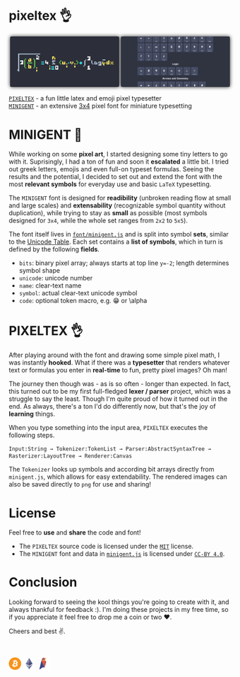 # pixeltex 👌

<p align="center">
    <img src="imgs/pixeltex.png" width=49% style="border-radius:3px; filter:drop-shadow(0 0 4px #222);"></img>
    <img src="imgs/minigent.png" width=49% style="border-radius:3px; filter:drop-shadow(0 0 4px #222);"></img>
</p>

[`PIXELTEX`](https://gurki.github.io/pixeltex) - a fun little latex and emoji pixel typesetter<br>
[`MINIGENT`](https://gurki.github.io/minigent) - an extensive <u title="mostly; extended set also includes 2x4, 2x5, 3x5, 4x4, 5x4 for math and other symbols">3x4</u> pixel font for miniature typesetting<br>

# MINIGENT 🎩
While working on some **pixel art**, I started designing some tiny letters to go with it. Suprisingly, I had a ton of fun and soon it **escalated** a little bit. I tried out greek letters, emojis and even full-on typeset formulas. Seeing the results and the potential, I decided to set out and extend the font with the most **relevant symbols** for everyday use and basic `LaTeX` typesetting.

The `MINIGENT` font is designed for **readibility** (unbroken reading flow at small and large scales) and **extensability** (recognizable symbol quantity without duplication), while trying to stay as **small** as possible (most symbols designed for `3x4`, while the whole set ranges from `2x2` to `5x5`).

The font itself lives in [`font/minigent.js`](font/minigent.js) and is split into symbol **sets**, similar to the [Unicode Table](https://unicode-table.com/en/sets/).
Each set contains a **list of symbols**, which in turn is defined by the following **fields**.

- `bits`: binary pixel array; always starts at top line `y=-2`; length determines symbol shape
- `unicode`: unicode number
- `name`: clear-text name
- `symbol`: actual clear-text unicode symbol
- `code`: optional token macro, e.g. :grin: or \alpha

# PIXELTEX 👌
After playing around with the font and drawing some simple pixel math, I was instantly **hooked**.
What if there was a **typesetter** that renders whatever text or formulas you enter in **real-time** to fun, pretty pixel images?
Oh man!

The journey then though was - as is so often - longer than expected.
In fact, this turned out to be my first full-fledged **lexer / parser** project, which was a struggle to say the least.
Though I'm quite proud of how it turned out in the end.
As always, there's a ton I'd do differently now, but that's the joy of **learning** things.

When you type something into the input area, `PIXELTEX` executes the following steps.

```
Input:String → Tokenizer:TokenList → Parser:AbstractSyntaxTree → Rasterizer:LayoutTree → Renderer:Canvas
```

The `Tokenizer` looks up symbols and according bit arrays directly from `minigent.js`, which allows for easy extendability.
The rendered images can also be saved directly to `png` for use and sharing!

# License
Feel free to **use** and **share** the code and font!
- The `PIXELTEX` source code is licensed under the [`MIT`](LICENSE) license.
- The `MINIGENT` font and data in [`minigent.js`](font/minigent.js) is licensed under [`CC-BY 4.0`](font/LICENSE).

# Conclusion
Looking forward to seeing the kool things you're going to create with it, and always thankful for feedback :).
I'm doing these projects in my free time, so if you appreciate it feel free to drop me a coin or two ❤️.

Cheers and best ✌️.

<br>

[![](imgs/btc-icon-small.png)](imgs/btc.png)
[![](imgs/eth-icon-small.png)](imgs/eth.png)
[![](imgs/rvn-icon-small.png)](imgs/rvn.png)